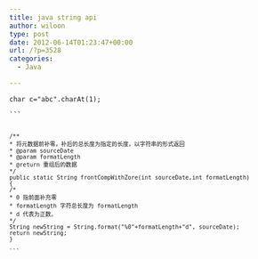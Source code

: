 ```yaml
---
title: java string api
author: wiloon
type: post
date: 2012-06-14T01:23:47+00:00
url: /?p=3528
categories:
  - Java

---
```

<pre><code class="language-java line-numbers">char c="abc".charAt(1);

```

<pre><code class="language-java line-numbers">/**
* 将元数据前补零，补后的总长度为指定的长度，以字符串的形式返回
* @param sourceDate
* @param formatLength
* @return 重组后的数据
*/
public static String frontCompWithZore(int sourceDate,int formatLength)
{
/*
* 0 指前面补充零
* formatLength 字符总长度为 formatLength
* d 代表为正数。
*/
String newString = String.format("%0"+formatLength+"d", sourceDate);
return newString;
}

```